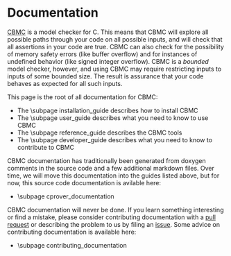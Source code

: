 # Documentation

[CBMC](https://github.com/diffblue/cbmc) is a model checker for
C. This means that CBMC will explore all possible paths through your
code on all possible inputs, and will check that all assertions in
your code are true. CBMC can also check for the possibility of memory
safety errors (like buffer overflow) and for instances of undefined
behavior (like signed integer overflow). CBMC is a *bounded* model
checker, however, and using CBMC may require restricting inputs to
inputs of some bounded size. The result is assurance that your code
behaves as expected for all such inputs.

This page is the root of all documentation for CBMC:

* The \subpage installation_guide describes how to install CBMC
* The \subpage user_guide describes what you need to know to use CBMC
* The \subpage reference_guide describes the CBMC tools
* The \subpage developer_guide describes what you need to know to contribute
  to CBMC

CBMC documentation has traditionally been generated from
doxygen comments in the source code and a few additional markdown files.
Over time, we will move this documentation into the guides listed above,
but for now, this source code documentation is avilable here:

* \subpage cprover_documentation

CBMC documentation will never be done.  If you learn something interesting
or find a mistake, please consider contributing documentation with a
[pull request](https://github.com/diffblue/cbmc/pulls)
or describing the problem to us by filing an
[issue](https://github.com/diffblue/cbmc/issues).
Some advice on contributing documentation is available here:

* \subpage contributing_documentation

